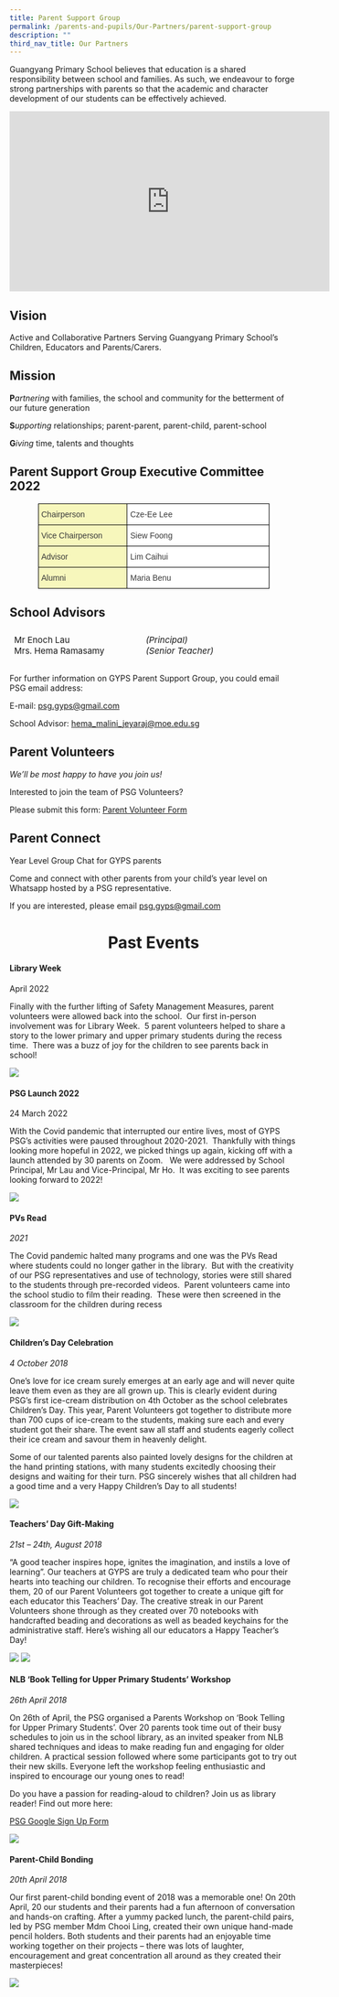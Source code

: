 ```yaml
---
title: Parent Support Group
permalink: /parents-and-pupils/Our-Partners/parent-support-group
description: ""
third_nav_title: Our Partners
---
```

Guangyang Primary School believes that education is a shared responsibility between school and families. As such, we endeavour to forge strong partnerships with parents so that the academic and character development of our students can be effectively achieved.

<iframe width="560" height="315" src="https://www.youtube.com/embed/5ySpVx_G_Bw" title="PSG Thank you messages!" frameborder="0" allow="accelerometer; autoplay; clipboard-write; encrypted-media; gyroscope; picture-in-picture" allowfullscreen></iframe>

Vision
------

Active and Collaborative Partners Serving Guangyang Primary School’s Children, Educators and Parents/Carers.

Mission
-------

**P**_artnering_ with families, the school and community for the betterment of our future generation

**S**_upporting_ relationships; parent-parent, parent-child, parent-school

**G**_iving_ time, talents and thoughts

Parent Support Group Executive Committee 2022
---------------------------------------------


<style type="text/css">
.tg  {border-collapse:collapse;border-spacing:0;margin:0px auto;}
.tg td{border-color:black;border-style:solid;border-width:1px;font-family:Arial, sans-serif;font-size:14px;
  overflow:hidden;padding:10px 5px;word-break:normal;}
.tg th{border-color:black;border-style:solid;border-width:1px;font-family:Arial, sans-serif;font-size:14px;
  font-weight:normal;overflow:hidden;padding:10px 5px;word-break:normal;}
.tg .tg-37dp{background-color:#F7F7BC;color:#3A3A3A;text-align:left;vertical-align:middle}
.tg .tg-prnc{background-color:#FFF;color:#3A3A3A;text-align:left;vertical-align:middle}
</style>
<table class="tg" style="undefined;table-layout: fixed; width: 405px">
<colgroup>
<col style="width: 156px">
<col style="width: 249px">
</colgroup>
<tbody>
  <tr>
    <td class="tg-37dp"><span style="font-weight:inherit;font-style:inherit;background-color:#F7F7BC">Chairperson</span></td>
    <td class="tg-prnc"><span style="font-weight:inherit;font-style:inherit"> Cze-Ee Lee</span></td>
  </tr>
  <tr>
    <td class="tg-37dp"><span style="font-weight:inherit;font-style:inherit;background-color:#F7F7BC"> Vice Chairperson</span></td>
    <td class="tg-prnc"><span style="font-weight:inherit;font-style:inherit"> Siew Foong</span></td>
  </tr>
  <tr>
    <td class="tg-37dp"><span style="font-weight:inherit;font-style:inherit;background-color:#F7F7BC"> Advisor</span></td>
    <td class="tg-prnc"><span style="font-weight:inherit;font-style:inherit"> Lim Caihui</span></td>
  </tr>
  <tr>
    <td class="tg-37dp"><span style="font-weight:inherit;font-style:inherit;background-color:#F7F7BC"> Alumni</span></td>
    <td class="tg-prnc"><span style="font-weight:inherit;font-style:inherit"> Maria Benu</span></td>
  </tr>
</tbody>
</table>

School Advisors
---------------

<table style="box-sizing: border-box; border-width: 1px 0px 0px 1px; border-style: none; border-color: rgba(0, 0, 0, 0.1); border-image: initial; font-size: 15px; font-style: inherit; font-weight: inherit; margin: 0px 0px 1.5em; outline: 0px; padding: 0px; vertical-align: baseline; border-collapse: separate; border-spacing: 0px; width: 549.586px;"><tbody style="box-sizing: border-box; border: 0px; font-size: 15px; font-style: inherit; font-weight: inherit; margin: 0px; outline: 0px; padding: 0px; vertical-align: baseline;"><tr style="box-sizing: border-box; border: 0px; font-size: 15px; font-style: inherit; font-weight: inherit; margin: 0px; outline: 0px; padding: 0px; vertical-align: baseline;"><td style="box-sizing: border-box; border-width: 0px 1px 1px 0px; border-style: none; border-color: rgba(0, 0, 0, 0.1); border-image: initial; font-size: 15px; font-style: inherit; font-weight: inherit; margin: 0px; outline: 0px; padding: 8px; vertical-align: baseline; text-align: left; width: 226.133px;">Mr Enoch Lau<br style="box-sizing: border-box;">Mrs. Hema Ramasamy</td><td style="box-sizing: border-box; border-width: 0px 1px 1px 0px; border-style: none; border-color: rgba(0, 0, 0, 0.1); border-image: initial; font-size: 15px; font-style: inherit; font-weight: inherit; margin: 0px; outline: 0px; padding: 8px; vertical-align: baseline; text-align: left; width: 323.453px;"><em style="box-sizing: border-box; border: 0px; font-size: 15px; font-style: italic; font-weight: inherit; margin: 0px; outline: 0px; padding: 0px; vertical-align: baseline;">&nbsp;(Principal)</em><br style="box-sizing: border-box;"><em style="box-sizing: border-box; border: 0px; font-size: 15px; font-style: italic; font-weight: inherit; margin: 0px; outline: 0px; padding: 0px; vertical-align: baseline;">&nbsp;</em><em style="box-sizing: border-box; border: 0px; font-size: 15px; font-style: italic; font-weight: inherit; margin: 0px; outline: 0px; padding: 0px; vertical-align: baseline;">(Senior Teacher)</em></td></tr></tbody></table>

For further information on GYPS Parent Support Group, you could email PSG email address:

E-mail: [psg.gyps@gmail.com](mailto:psg.gyps@gmail.com)

School Advisor: [hema\_malini\_jeyaraj@moe.edu.sg](mailto:hema_malini_jeyaraj@moe.edu.sg)

Parent Volunteers
-----------------

_We’ll be most happy to have you join us!_

Interested to join the team of PSG Volunteers?

Please submit this form: [Parent Volunteer Form](https://forms.gle/jqamb8uc4yAHkK9a7)

Parent Connect
--------------

Year Level Group Chat for GYPS parents

Come and connect with other parents from your child’s year level on Whatsapp hosted by a PSG representative.

If you are interested, please email [psg.gyps@gmail.com](mailto:psg.gyps@gmail.com)

<h1><center>Past Events</center></h1>

#### Library Week

April 2022

Finally with the further lifting of Safety Management Measures, parent volunteers were allowed back into the school.  Our first in-person involvement was for Library Week.  5 parent volunteers helped to share a story to the lower primary and upper primary students during the recess time.  There was a buzz of joy for the children to see parents back in school!

![](/images/psg1.png)

#### PSG Launch 2022

24 March 2022

With the Covid pandemic that interrupted our entire lives, most of GYPS PSG’s activities were paused throughout 2020-2021.  Thankfully with things looking more hopeful in 2022, we picked things up again, kicking off with a launch attended by 30 parents on Zoom.   We were addressed by School Principal, Mr Lau and Vice-Principal, Mr Ho.  It was exciting to see parents looking forward to 2022!

![](/images/psg2.jpeg)

#### PVs Read

_2021_

The Covid pandemic halted many programs and one was the PVs Read where students could no longer gather in the library.  But with the creativity of our PSG representatives and use of technology, stories were still shared to the students through pre-recorded videos.  Parent volunteers came into the school studio to film their reading.  These were then screened in the classroom for the children during recess

![](/images/psg3.png)

#### Children’s Day Celebration

_4 October 2018_

One’s love for ice cream surely emerges at an early age and will never quite leave them even as they are all grown up. This is clearly evident during PSG’s first ice-cream distribution on 4th October as the school celebrates Children’s Day. This year, Parent Volunteers got together to distribute more than 700 cups of ice-cream to the students, making sure each and every student got their share. The event saw all staff and students eagerly collect their ice cream and savour them in heavenly delight.

Some of our talented parents also painted lovely designs for the children at the hand printing stations, with many students excitedly choosing their designs and waiting for their turn. PSG sincerely wishes that all children had a good time and a very Happy Children’s Day to all students!

![](/images/psg4.jpeg)

#### Teachers’ Day Gift-Making

_21st – 24th, August 2018_

“A good teacher inspires hope, ignites the imagination, and instils a love of learning”. Our teachers at GYPS are truly a dedicated team who pour their hearts into teaching our children. To recognise their efforts and encourage them, 20 of our Parent Volunteers got together to create a unique gift for each educator this Teachers’ Day. The creative streak in our Parent Volunteers shone through as they created over 70 notebooks with handcrafted beading and decorations as well as beaded keychains for the administrative staff. Here’s wishing all our educators a Happy Teacher’s Day!

![](/images/psg6.jpeg)
![](/images/psg7.jpeg)

#### NLB ‘Book Telling for Upper Primary Students’ Workshop

_26th April 2018_

On 26th of April, the PSG organised a Parents Workshop on ‘Book Telling for Upper Primary Students’. Over 20 parents took time out of their busy schedules to join us in the school library, as an invited speaker from NLB shared techniques and ideas to make reading fun and engaging for older children. A practical session followed where some participants got to try out their new skills. Everyone left the workshop feeling enthusiastic and inspired to encourage our young ones to read!

Do you have a passion for reading-aloud to children? Join us as library reader! Find out more here:

[PSG Google Sign Up Form](https://docs.google.com/forms/d/e/1FAIpQLSeokU6NZm5w9fPXwcEoC3WhiWnR_JRq0IjcvA9pVcWOjl8tzw/viewform)

![](/images/psg8.jpeg)

#### Parent-Child Bonding

_20th April 2018_

Our first parent-child bonding event of 2018 was a memorable one! On 20th April, 20 our students and their parents had a fun afternoon of conversation and hands-on crafting. After a yummy packed lunch, the parent-child pairs, led by PSG member Mdm Chooi Ling, created their own unique hand-made pencil holders. Both students and their parents had an enjoyable time working together on their projects – there was lots of laughter, encouragement and great concentration all around as they created their masterpieces!

![](/images/psg9.jpeg)